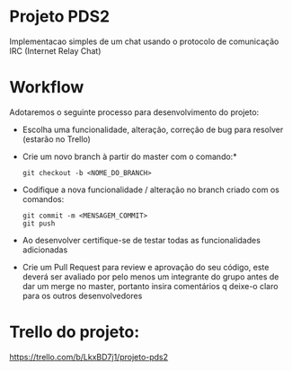 # Projeto PDS2

Implementacao simples de um chat usando o protocolo de comunicação IRC (Internet Relay Chat)

# Workflow

Adotaremos o seguinte processo para desenvolvimento do projeto:

* Escolha uma funcionalidade, alteração, correção de bug para resolver (estarão no Trello)

* Crie um novo branch à partir do master com o comando:*
    
      git checkout -b <NOME_DO_BRANCH>
                
* Codifique a nova funcionalidade / alteração no branch criado com os comandos:

      git commit -m <MENSAGEM_COMMIT>
      git push
                
* Ao desenvolver certifique-se de testar todas as funcionalidades adicionadas

* Crie um Pull Request para review e aprovação do seu código, este deverá ser avaliado por pelo menos um integrante do grupo antes de dar um merge no master, portanto insira comentários q deixe-o claro para os outros desenvolvedores

# Trello do projeto:

https://trello.com/b/LkxBD7j1/projeto-pds2
